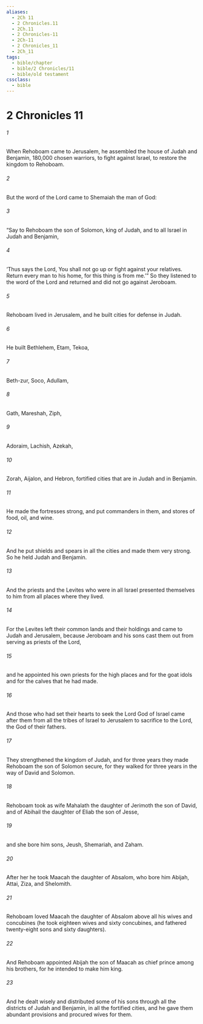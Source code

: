 ```yaml
---
aliases:
  - 2Ch 11
  - 2 Chronicles.11
  - 2Ch.11
  - 2 Chronicles-11
  - 2Ch-11
  - 2 Chronicles_11
  - 2Ch_11
tags:
  - bible/chapter
  - bible/2 Chronicles/11
  - bible/old testament
cssclass:
  - bible
---
```


# 2 Chronicles 11

###### 1
When Rehoboam came to Jerusalem, he assembled the house of Judah and Benjamin, 180,000 chosen warriors, to fight against Israel, to restore the kingdom to Rehoboam.
###### 2
But the word of the Lord came to Shemaiah the man of God:
###### 3
“Say to Rehoboam the son of Solomon, king of Judah, and to all Israel in Judah and Benjamin,
###### 4
‘Thus says the Lord, You shall not go up or fight against your relatives. Return every man to his home, for this thing is from me.’” So they listened to the word of the Lord and returned and did not go against Jeroboam.
###### 5
Rehoboam lived in Jerusalem, and he built cities for defense in Judah.
###### 6
He built Bethlehem, Etam, Tekoa,
###### 7
Beth-zur, Soco, Adullam,
###### 8
Gath, Mareshah, Ziph,
###### 9
Adoraim, Lachish, Azekah,
###### 10
Zorah, Aijalon, and Hebron, fortified cities that are in Judah and in Benjamin.
###### 11
He made the fortresses strong, and put commanders in them, and stores of food, oil, and wine.
###### 12
And he put shields and spears in all the cities and made them very strong. So he held Judah and Benjamin.
###### 13
And the priests and the Levites who were in all Israel presented themselves to him from all places where they lived.
###### 14
For the Levites left their common lands and their holdings and came to Judah and Jerusalem, because Jeroboam and his sons cast them out from serving as priests of the Lord,
###### 15
and he appointed his own priests for the high places and for the goat idols and for the calves that he had made.
###### 16
And those who had set their hearts to seek the Lord God of Israel came after them from all the tribes of Israel to Jerusalem to sacrifice to the Lord, the God of their fathers.
###### 17
They strengthened the kingdom of Judah, and for three years they made Rehoboam the son of Solomon secure, for they walked for three years in the way of David and Solomon.
###### 18
Rehoboam took as wife Mahalath the daughter of Jerimoth the son of David, and of Abihail the daughter of Eliab the son of Jesse,
###### 19
and she bore him sons, Jeush, Shemariah, and Zaham.
###### 20
After her he took Maacah the daughter of Absalom, who bore him Abijah, Attai, Ziza, and Shelomith.
###### 21
Rehoboam loved Maacah the daughter of Absalom above all his wives and concubines (he took eighteen wives and sixty concubines, and fathered twenty-eight sons and sixty daughters).
###### 22
And Rehoboam appointed Abijah the son of Maacah as chief prince among his brothers, for he intended to make him king.
###### 23
And he dealt wisely and distributed some of his sons through all the districts of Judah and Benjamin, in all the fortified cities, and he gave them abundant provisions and procured wives for them.


